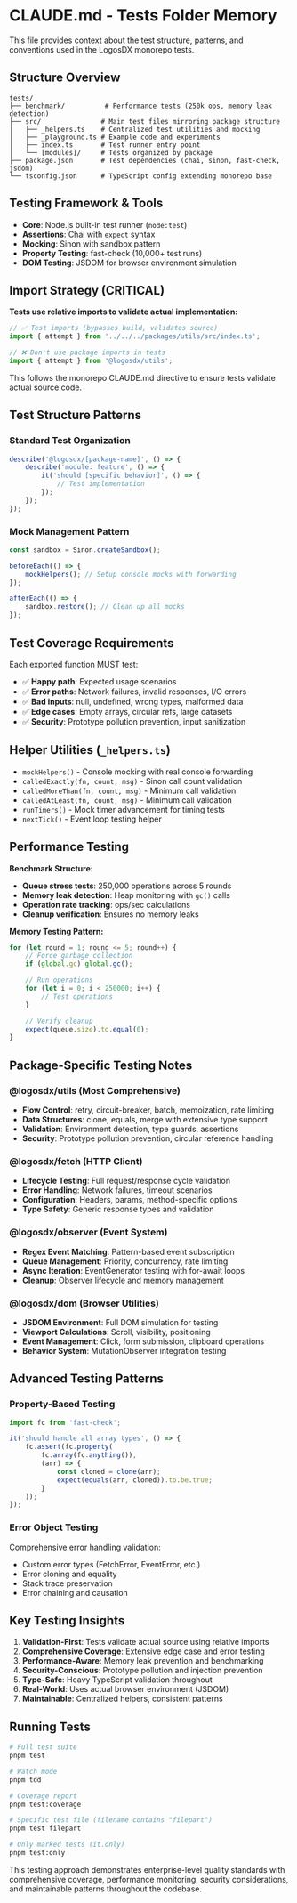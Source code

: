 # CLAUDE.md - Tests Folder Memory

This file provides context about the test structure, patterns, and conventions used in the LogosDX monorepo tests.

## Structure Overview

```
tests/
├── benchmark/          # Performance tests (250k ops, memory leak detection)
├── src/               # Main test files mirroring package structure
│   ├── _helpers.ts    # Centralized test utilities and mocking
│   ├── _playground.ts # Example code and experiments
│   ├── index.ts       # Test runner entry point
│   └── [modules]/     # Tests organized by package
├── package.json       # Test dependencies (chai, sinon, fast-check, jsdom)
└── tsconfig.json      # TypeScript config extending monorepo base
```

## Testing Framework & Tools

- **Core**: Node.js built-in test runner (`node:test`)
- **Assertions**: Chai with `expect` syntax
- **Mocking**: Sinon with sandbox pattern
- **Property Testing**: fast-check (10,000+ test runs)
- **DOM Testing**: JSDOM for browser environment simulation

## Import Strategy (CRITICAL)

**Tests use relative imports to validate actual implementation:**
```typescript
// ✅ Test imports (bypasses build, validates source)
import { attempt } from '../../../packages/utils/src/index.ts';

// ❌ Don't use package imports in tests
import { attempt } from '@logosdx/utils';
```

This follows the monorepo CLAUDE.md directive to ensure tests validate actual source code.

## Test Structure Patterns

### Standard Test Organization
```typescript
describe('@logosdx/[package-name]', () => {
    describe('module: feature', () => {
        it('should [specific behavior]', () => {
            // Test implementation
        });
    });
});
```

### Mock Management Pattern
```typescript
const sandbox = Sinon.createSandbox();

beforeEach(() => {
    mockHelpers(); // Setup console mocks with forwarding
});

afterEach(() => {
    sandbox.restore(); // Clean up all mocks
});
```

## Test Coverage Requirements

Each exported function MUST test:
- ✅ **Happy path**: Expected usage scenarios
- ✅ **Error paths**: Network failures, invalid responses, I/O errors
- ✅ **Bad inputs**: null, undefined, wrong types, malformed data
- ✅ **Edge cases**: Empty arrays, circular refs, large datasets
- ✅ **Security**: Prototype pollution prevention, input sanitization

## Helper Utilities (`_helpers.ts`)

- `mockHelpers()` - Console mocking with real console forwarding
- `calledExactly(fn, count, msg)` - Sinon call count validation
- `calledMoreThan(fn, count, msg)` - Minimum call validation
- `calledAtLeast(fn, count, msg)` - Minimum call validation
- `runTimers()` - Mock timer advancement for timing tests
- `nextTick()` - Event loop testing helper

## Performance Testing

**Benchmark Structure:**
- **Queue stress tests**: 250,000 operations across 5 rounds
- **Memory leak detection**: Heap monitoring with `gc()` calls
- **Operation rate tracking**: ops/sec calculations
- **Cleanup verification**: Ensures no memory leaks

**Memory Testing Pattern:**
```typescript
for (let round = 1; round <= 5; round++) {
    // Force garbage collection
    if (global.gc) global.gc();

    // Run operations
    for (let i = 0; i < 250000; i++) {
        // Test operations
    }

    // Verify cleanup
    expect(queue.size).to.equal(0);
}
```

## Package-Specific Testing Notes

### @logosdx/utils (Most Comprehensive)
- **Flow Control**: retry, circuit-breaker, batch, memoization, rate limiting
- **Data Structures**: clone, equals, merge with extensive type support
- **Validation**: Environment detection, type guards, assertions
- **Security**: Prototype pollution prevention, circular reference handling

### @logosdx/fetch (HTTP Client)
- **Lifecycle Testing**: Full request/response cycle validation
- **Error Handling**: Network failures, timeout scenarios
- **Configuration**: Headers, params, method-specific options
- **Type Safety**: Generic response types and validation

### @logosdx/observer (Event System)
- **Regex Event Matching**: Pattern-based event subscription
- **Queue Management**: Priority, concurrency, rate limiting
- **Async Iteration**: EventGenerator testing with for-await loops
- **Cleanup**: Observer lifecycle and memory management

### @logosdx/dom (Browser Utilities)
- **JSDOM Environment**: Full DOM simulation for testing
- **Viewport Calculations**: Scroll, visibility, positioning
- **Event Management**: Click, form submission, clipboard operations
- **Behavior System**: MutationObserver integration testing

## Advanced Testing Patterns

### Property-Based Testing
```typescript
import fc from 'fast-check';

it('should handle all array types', () => {
    fc.assert(fc.property(
        fc.array(fc.anything()),
        (arr) => {
            const cloned = clone(arr);
            expect(equals(arr, cloned)).to.be.true;
        }
    ));
});
```

### Error Object Testing
Comprehensive error handling validation:
- Custom error types (FetchError, EventError, etc.)
- Error cloning and equality
- Stack trace preservation
- Error chaining and causation

## Key Testing Insights

1. **Validation-First**: Tests validate actual source using relative imports
2. **Comprehensive Coverage**: Extensive edge case and error testing
3. **Performance-Aware**: Memory leak prevention and benchmarking
4. **Security-Conscious**: Prototype pollution and injection prevention
5. **Type-Safe**: Heavy TypeScript validation throughout
6. **Real-World**: Uses actual browser environment (JSDOM)
7. **Maintainable**: Centralized helpers, consistent patterns

## Running Tests

```bash
# Full test suite
pnpm test

# Watch mode
pnpm tdd

# Coverage report
pnpm test:coverage

# Specific test file (filename contains "filepart")
pnpm test filepart

# Only marked tests (it.only)
pnpm test:only
```

This testing approach demonstrates enterprise-level quality standards with comprehensive coverage, performance monitoring, security considerations, and maintainable patterns throughout the codebase.
